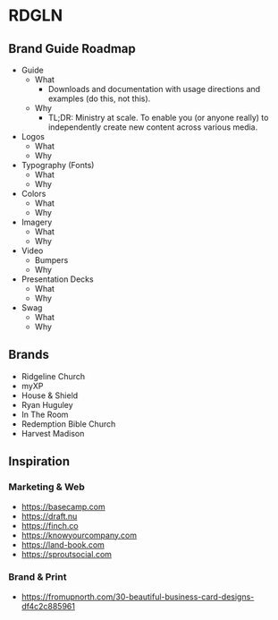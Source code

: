 # RDGLN

## Brand Guide Roadmap

* Guide
    * What
        * Downloads and documentation with usage directions and examples (do this, not this).
    * Why
        * TL;DR: Ministry at scale. To enable you (or anyone really) to independently create new content across various media.
* Logos
    * What
    * Why
* Typography (Fonts)
    * What
    * Why
* Colors
    * What
    * Why
* Imagery
    * What
    * Why
* Video
    * Bumpers
    * Why
* Presentation Decks
    * What
    * Why
* Swag
    * What
    * Why

## Brands

* Ridgeline Church
* myXP
* House & Shield
* Ryan Huguley
* In The Room
* Redemption Bible Church
* Harvest Madison

## Inspiration

### Marketing & Web

* https://basecamp.com
* https://draft.nu
* https://finch.co
* https://knowyourcompany.com
* https://land-book.com
* https://sproutsocial.com

### Brand & Print

* https://fromupnorth.com/30-beautiful-business-card-designs-df4c2c885961
